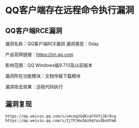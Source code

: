 # QQ客户端存在远程命令执行漏洞

## QQ客户端RCE漏洞
漏洞名称：QQ客户端RCE漏洞
漏洞类型：0day

产品官网链接：https://im.qq.com

影响范围：QQ Windows版9.7.13及以前版本

漏洞所在功能模块：文档传输下载模块

漏洞攻击效果：远程代码执行

## 漏洞复现
```
https://mp.weixin.qq.com/s/u4cmq3SQKzaFXVYj3Er8cg
https://mp.weixin.qq.com/s/ZjTPJHxGAz0qYaidbxOYmA
```

